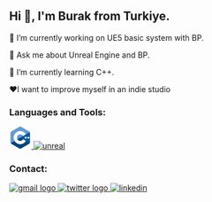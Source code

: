 ## Hi 👋, I'm Burak from Turkiye.

🔭 I’m currently working on UE5 basic system with BP. 


💬 Ask me about Unreal Engine and BP.


🌱 I’m currently learning C++. 

❤️I want to improve myself in an indie studio

<h3 align="left">Languages and Tools:</h3>
<p align="left"> <a href="https://www.w3schools.com/cpp/" target="_blank" rel="noreferrer"> <img src="https://raw.githubusercontent.com/devicons/devicon/master/icons/cplusplus/cplusplus-original.svg" alt="cplusplus" width="40" height="40"/> </a> <a href="https://unrealengine.com/" target="_blank" rel="noreferrer"> <img src="https://raw.githubusercontent.com/kenangundogan/fontisto/036b7eca71aab1bef8e6a0518f7329f13ed62f6b/icons/svg/brand/unreal-engine.svg" alt="unreal" width="40" height="40"/> </a> </p>

<h3 align="left">Contact:</h3>
<p align="left">
  <a href="mailto:burakcanadalan@gmail.com" target="_blank" rel="noreferrer">
    <img src="https://camo.githubusercontent.com/1af4e32e87ead12ccca9c835f529bbc258c72700ed6212cee2a41adc5274fbba/68747470733a2f2f696d672e736869656c64732e696f2f7374617469632f76313f6d6573736167653d476d61696c266c6f676f3d676d61696c266c6162656c3d26636f6c6f723d443134383336266c6f676f436f6c6f723d7768697465266c6162656c436f6c6f723d267374796c653d666f722d7468652d6261646765" height="25" alt="gmail logo" style="max-width: 100%;">
  </a>
  <a href="https://x.com/bandainamcoTR" target="_blank" rel="noreferrer">
    <img src="https://img.shields.io/twitter/follow/i_i_nashu?style=social" alt="twitter logo" height="25" style="max-width: 100%;">
  </a>
  <a href="https://www.linkedin.com/in/burak-can-adalan-176287320/" target="_blank" rel="noreferrer">
    <img src="https://upload.wikimedia.org/wikipedia/commons/4/40/LinkedIn_icon.svg" alt="linkedin " height="25" style="max-width: 100%;">
  </a>
</p>
